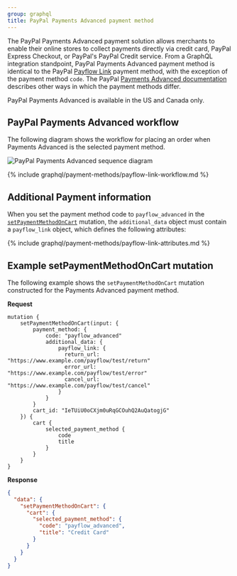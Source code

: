 ```yaml
---
group: graphql
title: PayPal Payments Advanced payment method
---
```


The PayPal Payments Advanced payment solution allows merchants to enable their online stores to collect payments directly via credit card, PayPal Express Checkout, or PayPal's PayPal Credit service. From a GraphQL integration standpoint, PayPal Payments Advanced payment method is identical to the PayPal [Payflow Link]({{page.baseurl}}/graphql/payment-methods/payflow-link.html) payment method, with the exception of the payment method `code`. The PayPal [Payments Advanced documentation](https://developer.paypal.com/docs/classic/products/paypal-payments-advanced/) describes other ways in which the payment methods differ.

PayPal Payments Advanced is available in the US and Canada only.

## PayPal Payments Advanced workflow

The following diagram shows the workflow for placing an order when Payments Advanced is the selected payment method.

![PayPal Payments Advanced sequence diagram]({{site.baseurl}}/common/images/graphql/paypal-payflow-link.svg)

{% include graphql/payment-methods/payflow-link-workflow.md %}

## Additional Payment information

When you set the payment method code to `payflow_advanced` in the [`setPaymentMethodOnCart`]({{page.baseurl}}/graphql/reference/quote-payment-method.html) mutation, the `additional_data` object must contain a `payflow_link` object, which defines the following attributes:

{% include graphql/payment-methods/payflow-link-attributes.md %}

## Example setPaymentMethodOnCart mutation

The following example shows the `setPaymentMethodOnCart` mutation constructed for the Payments Advanced payment method.

**Request**

```text
mutation {
    setPaymentMethodOnCart(input: {
        payment_method: {
            code: "payflow_advanced"
            additional_data: {
                payflow_link: {
                  return_url: "https://www.example.com/payflow/test/return"
                  error_url: "https://www.example.com/payflow/test/error"
                  cancel_url: "https://www.example.com/payflow/test/cancel"
                }
            }
        }
        cart_id: "IeTUiU0oCXjm0uRqGCOuhQ2AuQatogjG"
    }) {
        cart {
            selected_payment_method {
                code
                title
            }
        }
    }
}
```

**Response**

```json
{
  "data": {
    "setPaymentMethodOnCart": {
      "cart": {
        "selected_payment_method": {
          "code": "payflow_advanced",
          "title": "Credit Card"
        }
      }
    }
  }
}
```
